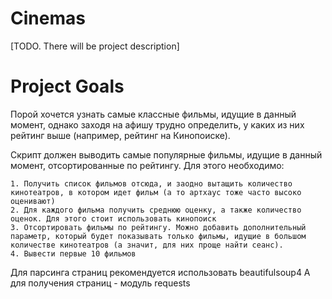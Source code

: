 # Cinemas

[TODO. There will be project description]

# Project Goals



Порой хочется узнать самые классные фильмы, идущие в данный момент, однако заходя на афишу трудно определить, у каких из них рейтинг выше (например, рейтинг на Кинопоиске).

Скрипт должен выводить самые популярные фильмы, идущие в данный момент, отсортированные по рейтингу.
Для этого необходимо:

    1. Получить список фильмов отсюда, и заодно вытащить количество кинотеатров, в котором идет фильм (а то артхаус тоже часто высоко оценивают)
    2. Для каждого фильма получить среднюю оценку, а также количество оценок. Для этого стоит использовать кинопоиск
    3. Отсортировать фильмы по рейтингу. Можно добавить дополнительный параметр, который будет показывать только фильмы, идущие в большом количестве кинотеатров (а значит, для них проще найти сеанс).
    4. Вывести первые 10 фильмов

Для парсинга страниц рекомендуется использовать beautifulsoup4
А для получения страниц - модуль requests

